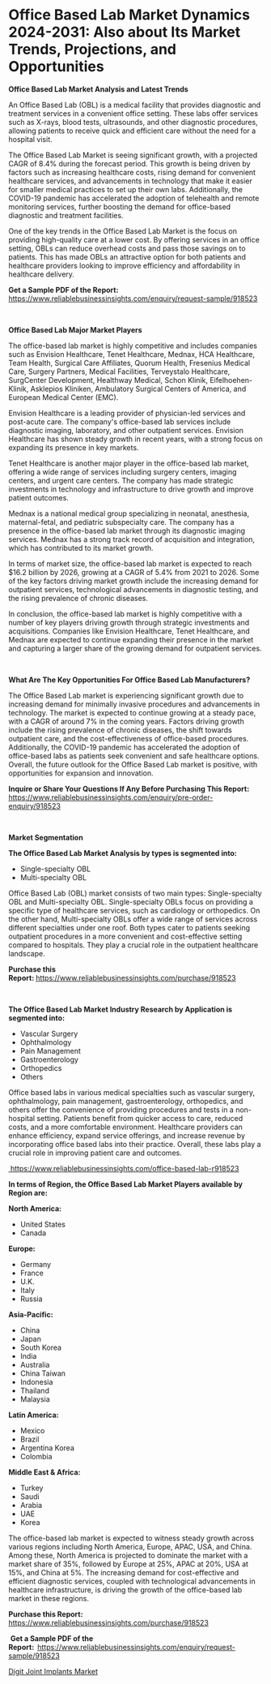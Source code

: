 <p><h1>Office Based Lab Market Dynamics 2024-2031: Also about Its Market Trends, Projections, and Opportunities</h1></p><p><strong>Office Based Lab Market Analysis and Latest Trends</strong></p>
<p><p>An Office Based Lab (OBL) is a medical facility that provides diagnostic and treatment services in a convenient office setting. These labs offer services such as X-rays, blood tests, ultrasounds, and other diagnostic procedures, allowing patients to receive quick and efficient care without the need for a hospital visit. </p><p>The Office Based Lab Market is seeing significant growth, with a projected CAGR of 8.4% during the forecast period. This growth is being driven by factors such as increasing healthcare costs, rising demand for convenient healthcare services, and advancements in technology that make it easier for smaller medical practices to set up their own labs. Additionally, the COVID-19 pandemic has accelerated the adoption of telehealth and remote monitoring services, further boosting the demand for office-based diagnostic and treatment facilities.</p><p>One of the key trends in the Office Based Lab Market is the focus on providing high-quality care at a lower cost. By offering services in an office setting, OBLs can reduce overhead costs and pass those savings on to patients. This has made OBLs an attractive option for both patients and healthcare providers looking to improve efficiency and affordability in healthcare delivery.</p></p>
<p><strong>Get a Sample PDF of the Report:&nbsp;</strong> <a href="https://www.reliablebusinessinsights.com/enquiry/request-sample/918523">https://www.reliablebusinessinsights.com/enquiry/request-sample/918523</a></p>
<p>&nbsp;</p>
<p><strong>Office Based Lab Major Market Players</strong></p>
<p><p>The office-based lab market is highly competitive and includes companies such as Envision Healthcare, Tenet Healthcare, Mednax, HCA Healthcare, Team Health, Surgical Care Affiliates, Quorum Health, Fresenius Medical Care, Surgery Partners, Medical Facilities, Terveystalo Healthcare, SurgCenter Development, Healthway Medical, Schon Klinik, Eifelhoehen-Klinik, Asklepios Kliniken, Ambulatory Surgical Centers of America, and European Medical Center (EMC).</p><p>Envision Healthcare is a leading provider of physician-led services and post-acute care. The company's office-based lab services include diagnostic imaging, laboratory, and other outpatient services. Envision Healthcare has shown steady growth in recent years, with a strong focus on expanding its presence in key markets.</p><p>Tenet Healthcare is another major player in the office-based lab market, offering a wide range of services including surgery centers, imaging centers, and urgent care centers. The company has made strategic investments in technology and infrastructure to drive growth and improve patient outcomes.</p><p>Mednax is a national medical group specializing in neonatal, anesthesia, maternal-fetal, and pediatric subspecialty care. The company has a presence in the office-based lab market through its diagnostic imaging services. Mednax has a strong track record of acquisition and integration, which has contributed to its market growth.</p><p>In terms of market size, the office-based lab market is expected to reach $16.2 billion by 2026, growing at a CAGR of 5.4% from 2021 to 2026. Some of the key factors driving market growth include the increasing demand for outpatient services, technological advancements in diagnostic testing, and the rising prevalence of chronic diseases.</p><p>In conclusion, the office-based lab market is highly competitive with a number of key players driving growth through strategic investments and acquisitions. Companies like Envision Healthcare, Tenet Healthcare, and Mednax are expected to continue expanding their presence in the market and capturing a larger share of the growing demand for outpatient services.</p></p>
<p>&nbsp;</p>
<p><strong>What Are The Key Opportunities For Office Based Lab Manufacturers?</strong></p>
<p><p>The Office Based Lab market is experiencing significant growth due to increasing demand for minimally invasive procedures and advancements in technology. The market is expected to continue growing at a steady pace, with a CAGR of around 7% in the coming years. Factors driving growth include the rising prevalence of chronic diseases, the shift towards outpatient care, and the cost-effectiveness of office-based procedures. Additionally, the COVID-19 pandemic has accelerated the adoption of office-based labs as patients seek convenient and safe healthcare options. Overall, the future outlook for the Office Based Lab market is positive, with opportunities for expansion and innovation.</p></p>
<p><strong>Inquire or Share Your Questions If Any Before Purchasing This Report:</strong> <a href="https://www.reliablebusinessinsights.com/enquiry/pre-order-enquiry/918523">https://www.reliablebusinessinsights.com/enquiry/pre-order-enquiry/918523</a></p>
<p>&nbsp;</p>
<p><strong>Market Segmentation</strong></p>
<p><strong>The Office Based Lab Market Analysis by types is segmented into:</strong></p>
<p><ul><li>Single-specialty OBL</li><li>Multi-specialty OBL</li></ul></p>
<p><p>Office Based Lab (OBL) market consists of two main types: Single-specialty OBL and Multi-specialty OBL. Single-specialty OBLs focus on providing a specific type of healthcare services, such as cardiology or orthopedics. On the other hand, Multi-specialty OBLs offer a wide range of services across different specialties under one roof. Both types cater to patients seeking outpatient procedures in a more convenient and cost-effective setting compared to hospitals. They play a crucial role in the outpatient healthcare landscape.</p></p>
<p><strong>Purchase this Report:&nbsp;</strong><a href="https://www.reliablebusinessinsights.com/purchase/918523">https://www.reliablebusinessinsights.com/purchase/918523</a></p>
<p>&nbsp;</p>
<p><strong>The Office Based Lab Market Industry Research by Application is segmented into:</strong></p>
<p><ul><li>Vascular Surgery</li><li>Ophthalmology</li><li>Pain Management</li><li>Gastroenterology</li><li>Orthopedics</li><li>Others</li></ul></p>
<p><p>Office based labs in various medical specialties such as vascular surgery, ophthalmology, pain management, gastroenterology, orthopedics, and others offer the convenience of providing procedures and tests in a non-hospital setting. Patients benefit from quicker access to care, reduced costs, and a more comfortable environment. Healthcare providers can enhance efficiency, expand service offerings, and increase revenue by incorporating office based labs into their practice. Overall, these labs play a crucial role in improving patient care and outcomes.</p></p>
<p><a href="https://www.reliablebusinessinsights.com/office-based-lab-r918523">&nbsp;https://www.reliablebusinessinsights.com/office-based-lab-r918523</a></p>
<p><strong>In terms of Region, the Office Based Lab Market Players available by Region are:</strong></p>
<p>
    <p> <strong> North America: </strong>
        <ul>
            <li>United States</li>
            <li>Canada</li>
        </ul>
        </p> 
    <p> <strong> Europe: </strong>
        <ul>
            <li>Germany</li>
            <li>France</li>
            <li>U.K.</li>
            <li>Italy</li>
            <li>Russia</li>
        </ul>
        </p> 
    <p> <strong> Asia-Pacific: </strong>
        <ul>
            <li>China</li>
            <li>Japan</li>
            <li>South Korea</li>
            <li>India</li>
            <li>Australia</li>
            <li>China Taiwan</li>
            <li>Indonesia</li>
            <li>Thailand</li>
            <li>Malaysia</li>
        </ul>
        </p> 
    <p> <strong> Latin America: </strong>
        <ul>
            <li>Mexico</li>
            <li>Brazil</li>
            <li>Argentina Korea</li>
            <li>Colombia</li>
        </ul>
        </p> 
    <p> <strong> Middle East & Africa: </strong>
        <ul>
            <li>Turkey</li>
            <li>Saudi</li>
            <li>Arabia</li>
            <li>UAE</li>
            <li>Korea</li>
        </ul>
    </p>
    </p>
<p><p>The office-based lab market is expected to witness steady growth across various regions including North America, Europe, APAC, USA, and China. Among these, North America is projected to dominate the market with a market share of 35%, followed by Europe at 25%, APAC at 20%, USA at 15%, and China at 5%. The increasing demand for cost-effective and efficient diagnostic services, coupled with technological advancements in healthcare infrastructure, is driving the growth of the office-based lab market in these regions.</p></p>
<p><strong>Purchase this Report: </strong><a href="https://www.reliablebusinessinsights.com/purchase/918523">https://www.reliablebusinessinsights.com/purchase/918523</a></p>
<p>&nbsp;<strong>Get a Sample PDF of the Report:&nbsp;&nbsp;</strong><a href="https://www.reliablebusinessinsights.com/enquiry/request-sample/918523">https://www.reliablebusinessinsights.com/enquiry/request-sample/918523</a></p>
<p><strong></strong></p>
<p><p><a href="https://view.publitas.com/reportprime-1/digit-joint-implants-market-size-market-segmentation-market-trends-and-growth-analysis-forecast-till-2031/">Digit Joint Implants Market</a></p></p>